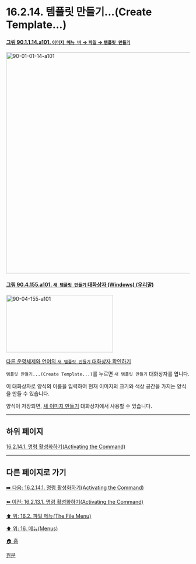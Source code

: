 # 16.2.14. 템플릿 만들기...(Create Template...)

<a id="90-01-01-14-a101"></a>

#### [그림 90.1.1.14.a101. `이미지 메뉴 바` → `파일` → `템플릿 만들기`](./90-01-01-14-create_template.md#90-01-01-14-a101)
<img width="980" height="605" alt="90-01-01-14-a101" src="https://github.com/user-attachments/assets/cf606c2a-6b1d-465f-96f4-9c67515fd607" />

<a id="90-04-155-a101"></a>

#### [그림 90.4.155.a101. `새 템플릿 만들기` 대화상자 (Windows) (우리말)](./90-04-0155-create_new_template.md#90-04-155-a101)
<img width="293" height="157" alt="90-04-155-a101" src="https://github.com/user-attachments/assets/32c7f50a-4ef6-4acd-83b0-55a4b3663dd3" />

[다른 운영체제와 언어의 `새 템플릿 만들기` 대화상자 확인하기](./90-04-0155-create_new_template.md#90-04-155-a102)

`템플릿 만들기...(Create Template...)`를 누르면 `새 템플릿 만들기` 대화상자를 엽니다.

이 대화상자로 양식의 이름을 입력하여 현재 이미지의 크기와 색상 공간을 가지는 양식을 만들 수 있습니다.

양식이 저장되면, [새 이미지 만들기](./16-02-02-00-new.md) 대화상자에서 사용할 수 있습니다.

***

## 하위 페이지

[16.2.14.1. 명령 활성화하기(Activating the Command)](./16-02-14-01-activating_the_command.md)

***

## 다른 페이지로 가기

[➡️ 다음: 16.2.14.1. 명령 활성화하기(Activating the Command)](./16-02-14-01-activating_the_command.md)

[⬅️ 이전: 16.2.13.1. 명령 활성화하기(Activating the Command)](./16-02-13-01-activating_the_command.md)

[⬆️ 위: 16.2. 파일 메뉴(The File Menu)](./16-02-00-the-file-menu.md)

[⬆️ 위: 16. 메뉴(Menus)](./16-00-menus.md)

[🏠 홈](./00-home.md)

[원문](https://docs.gimp.org/2.10/ko/gimp-file-create-template.html)